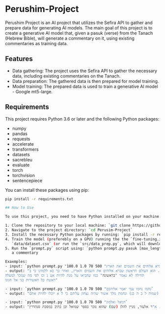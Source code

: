 # Perushim-Project

Perushim Project is an AI project that utilizes the Sefira API to gather and prepare data for generating AI models. The main goal of this project is to create a generative AI model that, given a pasuk (verse) from the Tanach (Hebrew Bible), will generate a commentary on it, using existing commentaries as training data.

## Features

- Data gathering: The project uses the Sefira API to gather the necessary data, including existing commentaries on the Tanach.
- Data preparation: The gathered data is then prepared for model training.
- Model training: The prepared data is used to train a generative AI model - Google mt5-large.

## Requirements

This project requires Python 3.6 or later and the following Python packages:
- numpy
- pandas
- requests
- accelerate
- transformers 
- datasets
- sacrebleu
- evaluate
- torch
- torchvision
- sentencepiece

You can install these packages using pip:

```bash
pip install -r requirements.txt

## How to Use

To use this project, you need to have Python installed on your machine. Follow the steps below:

1. Clone the repository to your local machine: `git clone https://github.com/Almogbs/Perushim-Project.git`
2. Navigate to the project directory: `cd Perusim-Project`
3. Install the necessary Python packages by running: `pip install -r requirements.txt`
4. Train the model (preferebly on a GPU) running the the `fine-tuning.ipynb` notebook, using the dataset from
   `data/dataset.csv` (or run the `src/data_prep.py`, which will download the data from the sefaria using the provided API)
5. Run the `prompt.py` script using: `python prompt.py pasuk [max_length min_length temp rep_pen]` in order to generate
   a commentary

Exaxmples:
- input: `python prompt.py "בראשית ברא אלוהים את השמים ואת הארץ" 500 70 1.0 100.0`
- output: "בראשית. הוא העולם הראשון שברא אלוהים את השמים והארץ, ואחר כך בא ללמדנו כי ב
תחילה לא נאמר "בראשונה" כמו שהביאו על מנת להיות אע ג וכו לפי מה שנזכר למעלה
ראשת כל האשורות בני אל חגוגו"

- input: `python prompt.py "נחמו נחמו עמי יאמר אליהכם" 500 70 1.0 100.0`
- output: "יאמר אליהכם והוא ענין חסד, כמו (שמות ל ב ה כג) ונחמת מלך אשור שהיה נצחון עליהם כי ל א יוכלו להיות אתם"

- input: `python prompt.py "דניאל ואלמוג" 500 70 1.0 100.0`
- output: "דניאל. א"ר אלעזר, מניין להלן (שם) שהוא נזכר בספר שמואל וכן כתיב במסכת סנהדרין"

